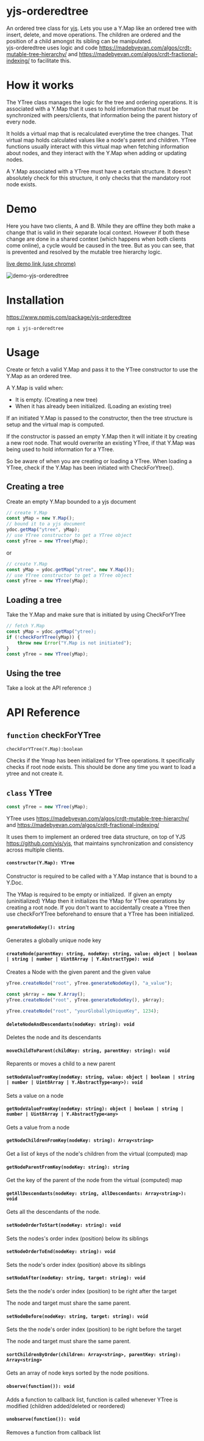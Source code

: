 # yjs-orderedtree

An ordered tree class for [yjs](https://github.com/yjs/yjs). Lets you use a Y.Map like an ordered tree with insert, delete, and move operations. The children are ordered and the position of a child amongst its sibling can be manipulated.  
yjs-orderedtree uses logic and code https://madebyevan.com/algos/crdt-mutable-tree-hierarchy/ and https://madebyevan.com/algos/crdt-fractional-indexing/ to facilitate this.

# How it works

The YTree class manages the logic for the tree and ordering operations. It is associated with a Y.Map that it uses to hold information that must be synchronized with peers/clients, that information being the parent history of every node.

It holds a virtual map that is recalculated everytime the tree changes. That virtual map holds calculated values like a node's parent and children. YTree functions usually interact with this virtual map when fetching information about nodes, and they interact with the Y.Map when adding or updating nodes. 

A Y.Map associated with a YTree must have a certain structure. It doesn't absolutely check for this structure, it only checks that the mandatory root node exists. 

# Demo
Here you have two clients, A and B. While they are offline they both make a change that is valid in their separate local context. However if both these change are done in a shared context (which happens when both clients come online), a cycle would be caused in the tree. But as you can see, that is prevented and resolved by the mutable tree hierarchy logic.

[live demo link (use chrome)](https://yjs-orderedtree-react-example.vercel.app/)

![demo-yjs-orderedtree](https://github.com/user-attachments/assets/fea1f247-ac2e-4aa6-84e6-77e184b7c177)

# Installation
https://www.npmjs.com/package/yjs-orderedtree
```
npm i yjs-orderedtree
```

# Usage

Create or fetch a valid Y.Map and pass it to the YTree constructor to use the Y.Map as an ordered tree.

A Y.Map is valid when:

*   It is empty. (Creating a new tree)
*   When it has already been initialized. (Loading an existing tree)

If an initiated Y.Map is passed to the constructor, then the tree structure is setup and the virtual map is computed.

If the constructor is passed an empty Y.Map then it will initiate it by creating a new root node. That would overwrite an existing YTree, if that Y.Map was being used to hold information for a YTree. 

So be aware of when you are creating or loading a YTree. When loading a YTree, check if the Y.Map has been initiated with CheckForYtree().

## Creating a tree

Create an empty Y.Map bounded to a yjs document

```javascript
// create Y.Map
const yMap = new Y.Map();
// bound it to a yjs document
ydoc.getMap("ytree", yMap);
// use YTree constructor to get a YTree object
const yTree = new YTree(yMap);
```

or

```javascript
// create Y.Map
const yMap = ydoc.getMap("ytree", new Y.Map());
// use YTree constructor to get a YTree object
const yTree = new YTree(yMap);
```

## Loading a tree

Take the Y.Map and make sure that is initiated by using CheckForYTree

```javascript
// fetch Y.Map
const yMap = ydoc.getMap("ytree);
if (!checkForYTree(yMap)) {
    throw new Error("Y.Map is not initiated");
}
const yTree = new YTree(yMap);
```

## Using the tree

Take a look at the API reference :)

# API Reference

## `function` checkForYTree

`checkForYTree(Y.Map):boolean`

Checks if the Ymap has been initialized for YTree operations. It specifically checks if root node exists. This should be done any time you want to load a ytree and not create it.

## `class` YTree

```javascript
const yTree = new YTree(yMap);
```

YTree uses https://madebyevan.com/algos/crdt-mutable-tree-hierarchy/ and https://madebyevan.com/algos/crdt-fractional-indexing/

It uses them to implement an ordered tree data structure, on top of YJS https://github.com/yjs/yjs, that maintains synchronization and consistency across multiple clients.

#### `constructor(Y.Map): YTree`

Constructor is required to be called with a Y.Map instance that is bound to a Y.Doc.

The YMap is required to be empty or initialized.  If given an empty (uninitialized) YMap then it initializes the YMap for YTree operations by creating a root node. If you don't want to accidentally create a Ytree then use checkForYTree beforehand to ensure that a YTree has been initialized.

#### `generateNodeKey(): string`

Generates a globally unique node key

#### `createNode(parentKey: string, nodeKey: string, value: object | boolean | string | number | Uint8Array | Y.AbstractType): void`

Creates a Node with the given parent and the given value

```javascript
yTree.createNode("root", yTree.generateNodeKey(), "a_value");

const yArray = new Y.Array();
yTree.createNode("root", yTree.generateNodeKey(), yArray);

yTree.createNode("root", "yourGloballyUniqueKey", 1234);
```

#### `deleteNodeAndDescendants(nodeKey: string): void`

Deletes the node and its descendants

#### `moveChildToParent(childKey: string, parentKey: string): void`

Reparents or moves a child to a new parent 

#### `setNodeValueFromKey(nodeKey: string, value: object | boolean | string | number | Uint8Array | Y.AbstractType<any>): void`

Sets a value on a node

#### `getNodeValueFromKey(nodeKey: string): object | boolean | string | number | Uint8Array | Y.AbstractType<any>`

Gets a value from a node

#### `getNodeChildrenFromKey(nodeKey: string): Array<string>`

Get a list of keys of the node's children from the virtual (computed) map

#### `getNodeParentFromKey(nodeKey: string): string`

Get the key of the parent of the node from the virtual (computed) map

#### `getAllDescendants(nodeKey: string, allDescendants: Array<string>): void`

Gets all the descendants of the node.

#### `setNodeOrderToStart(nodeKey: string): void`

Sets the nodes's order index (position) below its siblings

#### `setNodeOrderToEnd(nodeKey: string): void`

Sets the node's order index (position) above its siblings

#### `setNodeAfter(nodeKey: string, target: string): void`

Sets the the node's order index (position) to be right after the target

The node and target must share the same parent.

#### `setNodeBefore(nodeKey: string, target: string): void`

Sets the the node's order index (position) to be right before the target

The node and target must share the same parent.

#### `sortChildrenByOrder(children: Array<string>, parentKey: string): Array<string>`

Gets an array of node keys sorted by the node positions.

#### `observe(function()): void`

Adds a function to callback list, function is called whenever YTree is modified (children added/deleted or reordered)

#### `unobserve(function()): void`

Removes a function from callback list
 
